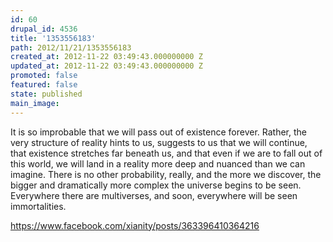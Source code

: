 ```yaml
---
id: 60
drupal_id: 4536
title: '1353556183'
path: 2012/11/21/1353556183
created_at: 2012-11-22 03:49:43.000000000 Z
updated_at: 2012-11-22 03:49:43.000000000 Z
promoted: false
featured: false
state: published
main_image: 
---
```

It is so improbable that we will pass out of existence forever. Rather, the very structure of reality hints to us, suggests to us that we will continue, that existence stretches far beneath us, and that even if we are to fall out of this world, we will land in a reality more deep and nuanced than we can imagine. There is no other probability, really, and the more we discover, the bigger and dramatically more complex the universe begins to be seen. Everywhere there are multiverses, and soon, everywhere will be seen immortalities.

https://www.facebook.com/xianity/posts/363396410364216
